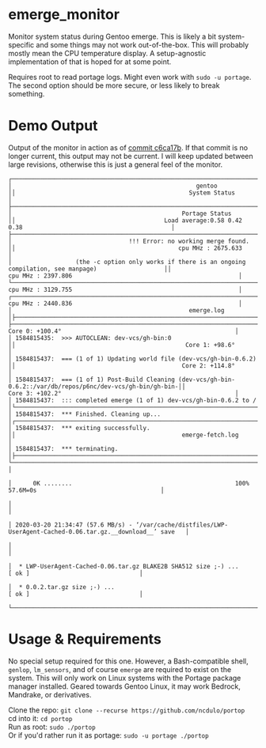 # emerge_monitor

Monitor system status during Gentoo emerge. This is likely a bit
system-specific and some things may not work out-of-the-box. This will
probably mostly mean the CPU temperature display. A setup-agnostic
implementation of that is hoped for at some point.

Requires root to read portage logs. Might even work with `sudo -u portage`.
The second option should be more secure, or less likely to break something.

# Demo Output
Output of the monitor in action as of [commit c6ca17b](https://github.com/Phate6660/portop/commit/c6ca17b58841cbb83523e29c642edbcfebeea46e). If that commit is no longer current, this output may not be current. I will keep updated between large revisions, otherwise this is just a general feel of the monitor.
```
┌───────────────────────────────────────────────────────────────────────────────────────────────────────────────┐┌───────────────────────────────────────────────────────────────────────────────────────────────────────────────┐
│                                                    gentoo                                                     ││                                                 System Status                                                 │
├───────────────────────────────────────────────────────────────────────────────────────────────────────────────┤├───────────────────────────────────────────────────────────────────────────────────────────────────────────────┤
│                                                Portage Status                                                 ││                                          Load average:0.58 0.42 0.38                                          │
├───────────────────────────────────────────────────────────────────────────────────────────────────────────────┤├───────────────────────────────────────────────────────────────────────────────────────────────────────────────┤
│                                 !!! Error: no working merge found.                                            ││                                              cpu MHz : 2675.633                                               │
│                  (the -c option only works if there is an ongoing compilation, see manpage)                   ││                                              cpu MHz : 2397.806                                               │
└───────────────────────────────────────────────────────────────────────────────────────────────────────────────┘│                                              cpu MHz : 3129.755                                               │
┌───────────────────────────────────────────────────────────────────────────────────────────────────────────────┐│                                              cpu MHz : 2440.836                                               │
│                                                  emerge.log                                                   │├───────────────────────────────────────────────────────────────────────────────────────────────────────────────┤
├───────────────────────────────────────────────────────────────────────────────────────────────────────────────┤│                                               Core 0: +100.4°                                                 │
│ 1584815435:  >>> AUTOCLEAN: dev-vcs/gh-bin:0                                                                  ││                                                Core 1: +98.6°                                                 │
│ 1584815437:  === (1 of 1) Updating world file (dev-vcs/gh-bin-0.6.2)                                          ││                                               Core 2: +114.8°                                                 │
│ 1584815437:  === (1 of 1) Post-Build Cleaning (dev-vcs/gh-bin-0.6.2::/var/db/repos/p6nc/dev-vcs/gh-bin/gh-bin-││                                               Core 3: +102.2°                                                 │
│ 1584815437:  ::: completed emerge (1 of 1) dev-vcs/gh-bin-0.6.2 to /                                          │└───────────────────────────────────────────────────────────────────────────────────────────────────────────────┘
│ 1584815437:  *** Finished. Cleaning up...                                                                     │┌───────────────────────────────────────────────────────────────────────────────────────────────────────────────┐
│ 1584815437:  *** exiting successfully.                                                                        ││                                               emerge-fetch.log                                                │
│ 1584815437:  *** terminating.                                                                                 │├───────────────────────────────────────────────────────────────────────────────────────────────────────────────┤
└───────────────────────────────────────────────────────────────────────────────────────────────────────────────┘│                                                                                                               │
                                                                                                                 │      0K ........                                              100% 57.6M=0s                                   │
                                                                                                                 │                                                                                                               │
                                                                                                                 │ 2020-03-20 21:34:47 (57.6 MB/s) - ‘/var/cache/distfiles/LWP-UserAgent-Cached-0.06.tar.gz.__download__’ save   │
                                                                                                                 │                                                                                                               │
                                                                                                                 │  * LWP-UserAgent-Cached-0.06.tar.gz BLAKE2B SHA512 size ;-) ...          [ ok ]                               │
                                                                                                                 │  * 0.0.2.tar.gz size ;-) ...                                             [ ok ]                               │
                                                                                                                 └───────────────────────────────────────────────────────────────────────────────────────────────────────────────┘
```
# Usage & Requirements
No special setup required for this one. However, a Bash-compatible shell, `genlop`, `lm_sensors`, and of course `emerge` are required to exist on the system. This will only work on Linux systems with the Portage package manager installed. Geared towards Gentoo Linux, it may work Bedrock, Mandrake, or derivatives.

Clone the repo: `git clone --recurse https://github.com/ncdulo/portop`<br>
cd into it: `cd portop`<br>
Run as root: `sudo ./portop`<br>
Or if you'd rather run it as portage: `sudo -u portage ./portop`<br>
